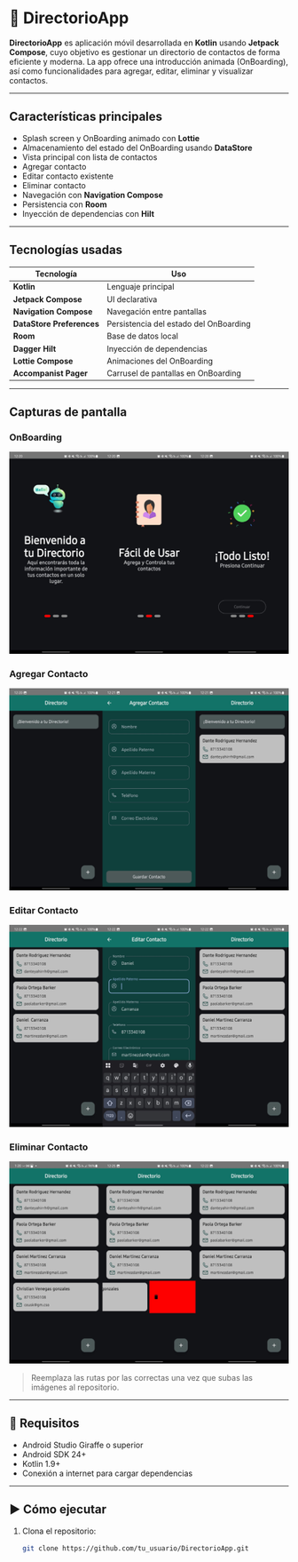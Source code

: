 # 📇 DirectorioApp

**DirectorioApp** es aplicación móvil desarrollada en **Kotlin** usando **Jetpack Compose**, cuyo objetivo es gestionar un directorio de contactos de forma eficiente y moderna. La app ofrece una introducción animada (OnBoarding), así como funcionalidades para agregar, editar, eliminar y visualizar contactos.

---

## Características principales

- Splash screen y OnBoarding animado con **Lottie**
- Almacenamiento del estado del OnBoarding usando **DataStore**
- Vista principal con lista de contactos
- Agregar contacto
- Editar contacto existente
- Eliminar contacto
- Navegación con **Navigation Compose**
- Persistencia con **Room**
- Inyección de dependencias con **Hilt**

---

## Tecnologías usadas

| Tecnología | Uso |
|-----------|-----|
| **Kotlin** | Lenguaje principal |
| **Jetpack Compose** | UI declarativa |
| **Navigation Compose** | Navegación entre pantallas |
| **DataStore Preferences** | Persistencia del estado del OnBoarding |
| **Room** | Base de datos local |
| **Dagger Hilt** | Inyección de dependencias |
| **Lottie Compose** | Animaciones del OnBoarding |
| **Accompanist Pager** | Carrusel de pantallas en OnBoarding |

---

## Capturas de pantalla

### OnBoarding
![OnBoarding Image](onboarding.png)

### Agregar Contacto
![Add Contact Image](add_contact.png)

### Editar Contacto
![Edit Contact Image](edit_contact.png)

### Eliminar Contacto
![Delete Contact Image](delete_contact.png)

> Reemplaza las rutas por las correctas una vez que subas las imágenes al repositorio.

---

## 🔧 Requisitos

- Android Studio Giraffe o superior
- Android SDK 24+
- Kotlin 1.9+
- Conexión a internet para cargar dependencias

---

## ▶️ Cómo ejecutar

1. Clona el repositorio:

   ```bash
   git clone https://github.com/tu_usuario/DirectorioApp.git



